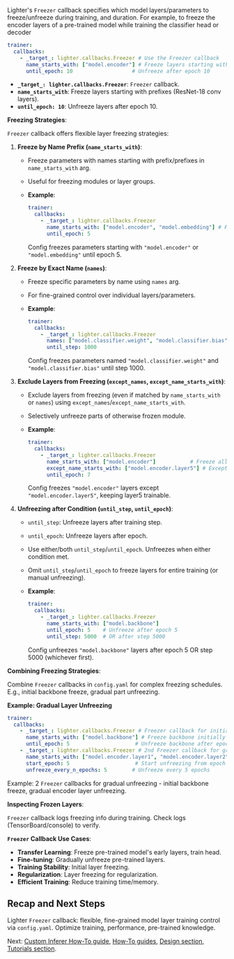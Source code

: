 Lighter's `Freezer` callback specifies which model layers/parameters to freeze/unfreeze during training, and duration. For example, to freeze the encoder layers of a pre-trained model while training the classifier head or decoder

```yaml title="config.yaml"
trainer:
  callbacks:
    - _target_: lighter.callbacks.Freezer # Use the Freezer callback
      name_starts_with: ["model.encoder"] # Freeze layers starting with "model.encoder"
      until_epoch: 10                   # Unfreeze after epoch 10
```

*   **`_target_: lighter.callbacks.Freezer`**: `Freezer` callback.
*   **`name_starts_with`**: Freeze layers starting with prefixes (ResNet-18 conv layers).
*   **`until_epoch: 10`**: Unfreeze layers after epoch 10.

**Freezing Strategies**:

`Freezer` callback offers flexible layer freezing strategies:

1.  **Freeze by Name Prefix (`name_starts_with`)**:

    *   Freeze parameters with names starting with prefix/prefixes in `name_starts_with` arg.
    *   Useful for freezing modules or layer groups.
    *   **Example**:

        ```yaml title="config.yaml"
        trainer:
          callbacks:
            - _target_: lighter.callbacks.Freezer
              name_starts_with: ["model.encoder", "model.embedding"] # Freeze encoder/embedding layers
              until_epoch: 5
        ```

        Config freezes parameters starting with `"model.encoder"` or `"model.embedding"` until epoch 5.

2.  **Freeze by Exact Name (`names`)**:

    *   Freeze specific parameters by name using `names` arg.
    *   For fine-grained control over individual layers/parameters.
    *   **Example**:

        ```yaml title="config.yaml"
        trainer:
          callbacks:
            - _target_: lighter.callbacks.Freezer
              names: ["model.classifier.weight", "model.classifier.bias"] # Freeze classifier layer weights/bias
              until_step: 1000
        ```

        Config freezes parameters named `"model.classifier.weight"` and `"model.classifier.bias"` until step 1000.

3.  **Exclude Layers from Freezing (`except_names`, `except_name_starts_with`)**:

    *   Exclude layers from freezing (even if matched by `name_starts_with` or `names`) using `except_names`/`except_name_starts_with`.
    *   Selectively unfreeze parts of otherwise frozen module.
    *   **Example**:

        ```yaml title="config.yaml"
        trainer:
          callbacks:
            - _target_: lighter.callbacks.Freezer
              name_starts_with: ["model.encoder"]           # Freeze all encoder layers
              except_name_starts_with: ["model.encoder.layer5"] # Except "model.encoder.layer5" layers
              until_epoch: 7
        ```

        Config freezes `"model.encoder"` layers except `"model.encoder.layer5"`, keeping layer5 trainable.

4.  **Unfreezing after Condition (`until_step`, `until_epoch`)**:

    *   `until_step`: Unfreeze layers after training step.
    *   `until_epoch`: Unfreeze layers after epoch.
    *   Use either/both `until_step`/`until_epoch`. Unfreezes when either condition met.
    *   Omit `until_step`/`until_epoch` to freeze layers for entire training (or manual unfreezing).
    *   **Example**:

        ```yaml title="config.yaml"
        trainer:
          callbacks:
            - _target_: lighter.callbacks.Freezer
              name_starts_with: ["model.backbone"]
              until_epoch: 5    # Unfreeze after epoch 5
              until_step: 5000  # OR after step 5000
        ```

        Config unfreezes `"model.backbone"` layers after epoch 5 OR step 5000 (whichever first).

**Combining Freezing Strategies**:

Combine `Freezer` callbacks in `config.yaml` for complex freezing schedules. E.g., initial backbone freeze, gradual part unfreezing.

**Example: Gradual Layer Unfreezing**

```yaml title="config.yaml"
trainer:
  callbacks:
    - _target_: lighter.callbacks.Freezer # Freezer callback for initial freezing
      name_starts_with: ["model.backbone"] # Freeze backbone initially
      until_epoch: 5                     # Unfreeze backbone after epoch 5
    - _target_: lighter.callbacks.Freezer # 2nd Freezer callback for gradual unfreezing
      name_starts_with: ["model.encoder.layer1", "model.encoder.layer2"] # Gradually unfreeze layer1/layer2
      start_epoch: 5                     # Start unfreezing from epoch 5
      unfreeze_every_n_epochs: 5        # Unfreeze every 5 epochs
```

Example: 2 `Freezer` callbacks for gradual unfreezing - initial backbone freeze, gradual encoder layer unfreezing.

**Inspecting Frozen Layers**:

`Freezer` callback logs freezing info during training. Check logs (TensorBoard/console) to verify.

**`Freezer` Callback Use Cases**:

*   **Transfer Learning**: Freeze pre-trained model's early layers, train head.
*   **Fine-tuning**: Gradually unfreeze pre-trained layers.
*   **Training Stability**: Initial layer freezing.
*   **Regularization**: Layer freezing for regularization.
*   **Efficient Training**: Reduce training time/memory.

## Recap and Next Steps

Lighter `Freezer` callback: flexible, fine-grained model layer training control via `config.yaml`. Optimize training, performance, pre-trained knowledge.

Next: [Custom Inferer How-To guide](07_using_inferers.md), [How-To guides](../how-to/01_custom_project_modules.md), [Design section](../design/01_overview.md), [Tutorials section](../tutorials/01_configuration_basics.md).
